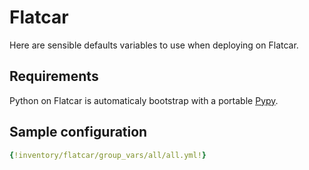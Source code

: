 # Flatcar

Here are sensible defaults variables to use when deploying
on Flatcar.

## Requirements

Python on Flatcar is automaticaly bootstrap with a portable
[Pypy](https://github.com/squeaky-pl/portable-pypy).

## Sample configuration

```yaml
{!inventory/flatcar/group_vars/all/all.yml!}
```
